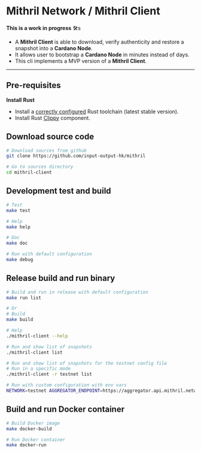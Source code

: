 # Mithril Network / Mithril Client

**This is a work in progress** :hammer_and_wrench:s

* A **Mithril Client** is able to download, verify authenticity and restore a snapshot into a **Cardano Node**.
* It allows user to bootstrap a **Cardano Node** in minutes instead of days.
* This cli implements a MVP version of a **Mithril Client**.

---

## Pre-requisites

**Install Rust**

* Install a [correctly configured](https://www.rust-lang.org/learn/get-started) Rust toolchain (latest stable version).
* Install Rust [Clippy](https://github.com/rust-lang/rust-clippy) component.

## Download source code

```bash
# Download sources from github
git clone https://github.com/input-output-hk/mithril

# Go to sources directory
cd mithril-client
```

## Development test and build

```bash
# Test
make test

# Help
make help

# Doc
make doc

# Run with default configuration
make debug
```

## Release build and run binary

```bash
# Build and run in release with default configuration
make run list

# Or
# Build
make build

# Help
./mithril-client --help

# Run and show list of snapshots
./mithril-client list

# Run and show list of snapshots for the testnet config file
# Run in a specific mode
./mithril-client -r testnet list

# Run with custom configuration with env vars
NETWORK=testnet AGGREGATOR_ENDPOINT=https://aggregator.api.mithril.network/aggregator ./mithril-client
```

## Build and run Docker container

```bash
# Build Docker image
make docker-build

# Run Docker container
make docker-run
```
